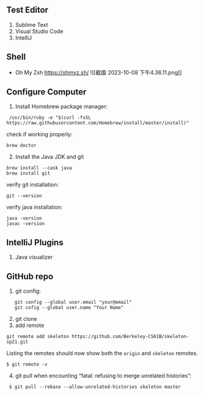## Test Editor
1. Sublime Text
2. Visual Studio Code
3. IntelliJ

## Shell
- Oh My Zsh
https://ohmyz.sh/
![[截圖 2023-10-08 下午4.36.11.png]]

## Configure Computer
1. Install Homebrew package manager:
```
 /usr/bin/ruby -e "$(curl -fsSL https://raw.githubusercontent.com/Homebrew/install/master/install)"
```
check if working properly:
```
brew doctor
```

2. Install the Java JDK and git
```
brew install --cask java
brew install git
```
verify git installation:
```
git --version
```
verify java installation:
```
java -version
javac -version
```

## IntelliJ Plugins
1. Java visualizer

## GitHub repo
1. git config:
```
   git config --global user.email "your@email"
   git cofig --global user.name "Your Name"
```

2. git clone
3. add remote
```
git remote add skeleton https://github.com/Berkeley-CS61B/skeleton-sp21.git
```
Listing the remotes should now show both the `origin` and `skeleton` remotes.

   ```
   $ git remote -v
   ```
4. git pull 
when encounting “fatal: refusing to merge unrelated histories”:
```
 $ git pull --rebase --allow-unrelated-histories skeleton master
```
